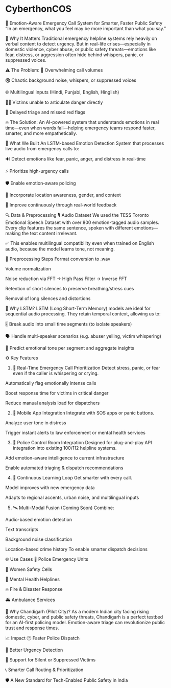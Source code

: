 # CyberthonCOS
🎯 Emotion-Aware Emergency Call System for Smarter, Faster Public Safety
“In an emergency, what you feel may be more important than what you say.”

🚨 Why It Matters
Traditional emergency helpline systems rely heavily on verbal content to detect urgency. But in real-life crises—especially in domestic violence, cyber abuse, or public safety threats—emotions like fear, distress, or aggression often hide behind whispers, panic, or suppressed voices.

⚠️ The Problem:
🚫 Overwhelming call volumes

🔇 Chaotic background noise, whispers, or suppressed voices

🌐 Multilingual inputs (Hindi, Punjabi, English, Hinglish)

🧍‍♀️ Victims unable to articulate danger directly

🐢 Delayed triage and missed red flags

🔥 The Solution:
An AI-powered system that understands emotions in real time—even when words fail—helping emergency teams respond faster, smarter, and more empathetically.

🧠 What We Built
An LSTM-based Emotion Detection System that processes live audio from emergency calls to:

🔊 Detect emotions like fear, panic, anger, and distress in real-time

⚡ Prioritize high-urgency calls

🛡️ Enable emotion-aware policing

📍 Incorporate location awareness, gender, and context

🔁 Improve continuously through real-world feedback

🔍 Data & Preprocessing
🎙️ Audio Dataset
We used the TESS Toronto Emotional Speech Dataset with over 800 emotion-tagged audio samples. Every clip features the same sentence, spoken with different emotions—making the text content irrelevant.

✅ This enables multilingual compatibility even when trained on English audio, because the model learns tone, not meaning.

🔧 Preprocessing Steps
Format conversion to .wav

Volume normalization

Noise reduction via FFT → High Pass Filter → Inverse FFT

Retention of short silences to preserve breathing/stress cues

Removal of long silences and distortions

🤖 Why LSTM?
LSTM (Long Short-Term Memory) models are ideal for sequential audio processing. They retain temporal context, allowing us to:

🎚️ Break audio into small time segments (to isolate speakers)

🗣️ Handle multi-speaker scenarios (e.g. abuser yelling, victim whispering)

🎯 Predict emotional tone per segment and aggregate insights

⚙️ Key Features
1. 🚦 Real-Time Emergency Call Prioritization
Detect stress, panic, or fear even if the caller is whispering or crying.

Automatically flag emotionally intense calls

Boost response time for victims in critical danger

Reduce manual analysis load for dispatchers

2. 📲 Mobile App Integration
Integrate with SOS apps or panic buttons.

Analyze user tone in distress

Trigger instant alerts to law enforcement or mental health services

3. 🧩 Police Control Room Integration
Designed for plug-and-play API integration into existing 100/112 helpline systems.

Add emotion-aware intelligence to current infrastructure

Enable automated triaging & dispatch recommendations

4. 🧠 Continuous Learning Loop
Get smarter with every call.

Model improves with new emergency data

Adapts to regional accents, urban noise, and multilingual inputs

5. 🛰️ Multi-Modal Fusion (Coming Soon)
Combine:

Audio-based emotion detection

Text transcripts

Background noise classification

Location-based crime history
To enable smarter dispatch decisions

🌐 Use Cases
🚓 Police Emergency Units

🧕 Women Safety Cells

🧠 Mental Health Helplines

🔥 Fire & Disaster Response

🚑 Ambulance Services

🌟 Why Chandigarh (Pilot City)?
As a modern Indian city facing rising domestic, cyber, and public safety threats, Chandigarh is a perfect testbed for an AI-first policing model. Emotion-aware triage can revolutionize public trust and response times.

📈 Impact
🕐 Faster Police Dispatch

🔎 Better Urgency Detection

💬 Support for Silent or Suppressed Victims

📞 Smarter Call Routing & Prioritization

🛡️ A New Standard for Tech-Enabled Public Safety in India

